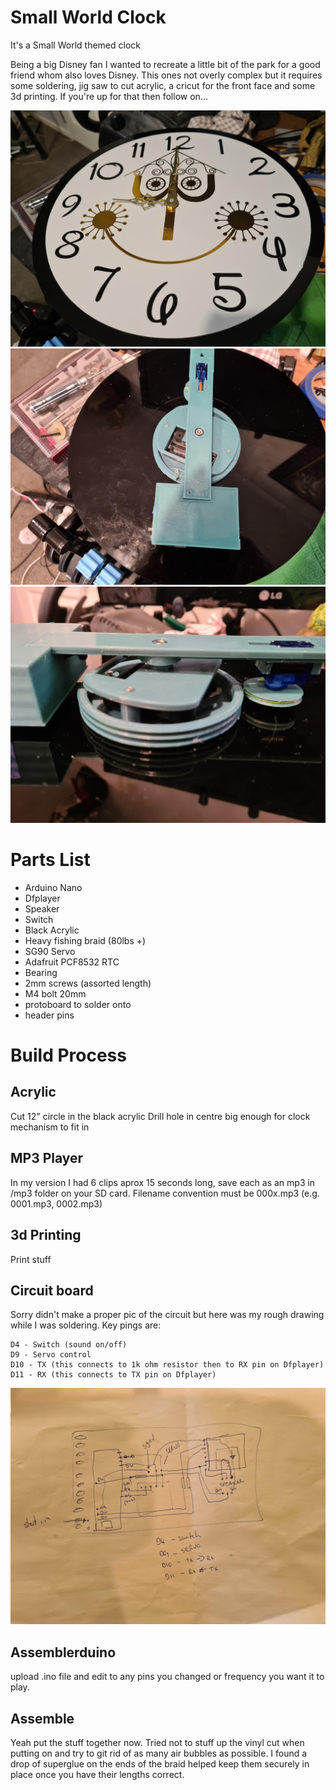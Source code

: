 # Small World Clock
 It's a Small World themed clock
 
 Being a big Disney fan I wanted to recreate a little bit of the park for a good friend whom also loves Disney. This ones not overly complex but it requires some soldering,
 jig saw to cut acrylic, a cricut for the front face and some 3d printing. If you're up for that then follow on...
 
 ![Front](/images/front.jpg)
 ![Back view](/images/back.jpg)
 ![Back view 2](/images/back2.jpg)

 Parts List
 ===========
 * Arduino Nano
 * Dfplayer
 * Speaker
 * Switch
 * Black Acrylic
 * Heavy fishing braid (80lbs +)
 * SG90 Servo
 * Adafruit PCF8532 RTC
 * Bearing
 * 2mm screws (assorted length)
 * M4 bolt 20mm
 * protoboard to solder onto
 * header pins
 


Build Process
================
## Acrylic
Cut 12" circle in the black acrylic
Drill hole in centre big enough for clock mechanism to fit in


## MP3 Player
In my version I had 6 clips aprox 15 seconds long, save each as an mp3 in /mp3 folder on your SD card.
Filename convention must be 000x.mp3 (e.g. 0001.mp3, 0002.mp3)

## 3d Printing
Print stuff 

## Circuit board
Sorry didn't make a proper pic of the circuit but here was my rough drawing while I was soldering.
Key pings are:
 ```
 D4 - Switch (sound on/off)
 D9 - Servo control
 D10 - TX (this connects to 1k ohm resistor then to RX pin on Dfplayer)
 D11 - RX (this connects to TX pin on Dfplayer)
 ```
 
  ![Back view](/images/circuit.jpg)
  
 ## Assemblerduino
 upload .ino file and edit to any pins you changed or frequency you want it to play.  
 
 ## Assemble
Yeah put the stuff together now. Tried not to stuff up the vinyl cut when putting on and try to git rid of as many air bubbles as possible.
I found a drop of superglue on the ends of the braid helped keep them securely in place once you have their lengths correct.